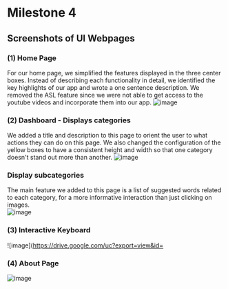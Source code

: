 # Milestone 4

## Screenshots of UI Webpages

### (1) Home Page
For our home page, we simplified the features displayed in the three center boxes. Instead of describing each functionality in detail, 
we identified the key highlights of our app and wrote a one sentence description. We removed the ASL feature since we were not able to get access to the youtube videos and incorporate them into our app. 
![image](https://drive.google.com/uc?export=view&id=1RFPjt9yRESUS7R98C4YMnnvbM9A2xLXA)

### (2) Dashboard - Displays categories
We added a title and description to this page to orient the user to what actions they can do on this page. We also changed the configuration of the yellow boxes to have a consistent height and width so that one category doesn't stand out more than another. 
![image](https://drive.google.com/uc?export=view&id=1AY-2ZZJPjBgglfeBubhSmF1Z0GWu0DUo)

### Display subcategories
The main feature we added to this page is a list of suggested words related to each category, for a more informative interaction than just clicking on images.  
![image](https://drive.google.com/uc?export=view&id=1SmIU6iyEOU2XOFmSgejXpcE5wnPTXd6x)

### (3) Interactive Keyboard

![image](https://drive.google.com/uc?export=view&id=

### (4) About Page

![image](https://drive.google.com/uc?export=view&id=1LrB58UL2yXbLrYc5BZJ5t41zClEW1zTV)
